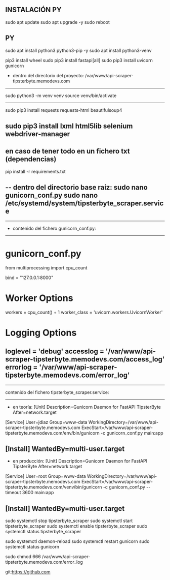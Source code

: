 ## INSTALACIÓN PY
sudo apt update
sudo apt upgrade -y
sudo reboot

## PY
sudo apt install python3 python3-pip -y
sudo apt install python3-venv

pip3 install wheel
sudo pip3 install fastapi[all]
sudo pip3 install uvicorn gunicorn

- dentro del directorio del proyecto: /var/www/api-scraper-tipsterbyte.memodevs.com
------
sudo python3 -m venv venv
source venv/bin/activate

------
sudo pip3 install requests requests-html beautifulsoup4

<!-- sudo pip install beautifulsoup4 -->
sudo pip3 install lxml html5lib selenium webdriver-manager
 -----
 ## en  caso de tener todo en un fichero txt (dependencias)
 pip install -r requirements.txt

-- dentro del directorio base raíz:
sudo nano gunicorn_conf.py 
sudo nano /etc/systemd/system/tipsterbyte_scraper.service
-------------


**********************************************************
- contenido del fichero gunicorn_conf.py:
**********************************************************
# gunicorn_conf.py
from multiprocessing import cpu_count

bind = "127.0.0.1:8000"

# Worker Options
workers = cpu_count() + 1
worker_class = 'uvicorn.workers.UvicornWorker'

# Logging Options
loglevel = 'debug'
accesslog = '/var/www/api-scraper-tipsterbyte.memodevs.com/access_log'
errorlog =  '/var/www/api-scraper-tipsterbyte.memodevs.com/error_log'
-------------



**********************************************************
  contenido del fichero tipsterbyte_scraper.service:
**********************************************************
- en teoría:
[Unit]
Description=Gunicorn Daemon for FastAPI TipsterByte
After=network.target

[Service]
User=jdiaz
Group=www-data
WorkingDirectory=/var/www/api-scraper-tipsterbyte.memodevs.com
ExecStart=/var/www/api-scraper-tipsterbyte.memodevs.com/env/bin/gunicorn -c gunicorn_conf.py main:app

[Install]
WantedBy=multi-user.target
-------------
- en producción:
[Unit]
Description=Gunicorn Daemon for FastAPI TipsterByte
After=network.target

[Service]
User=root
Group=www-data
WorkingDirectory=/var/www/api-scraper-tipsterbyte.memodevs.com
ExecStart=/var/www/api-scraper-tipsterbyte.memodevs.com/venv/bin/gunicorn -c gunicorn_conf.py --timeout 3600  main:app

[Install]
WantedBy=multi-user.target
-------------
 sudo systemctl stop tipsterbyte_scraper
sudo systemctl start tipsterbyte_scraper
sudo systemctl enable tipsterbyte_scraper
sudo systemctl status tipsterbyte_scraper

sudo systemctl daemon-reload
sudo systemctl restart gunicorn
sudo systemctl status gunicorn

sudo chmod 666 /var/www/api-scraper-tipsterbyte.memodevs.com/error_log


git:https://github.com